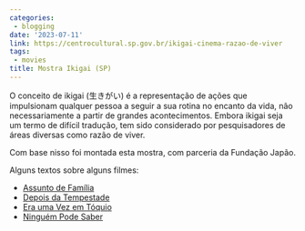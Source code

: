 ```yaml
---
categories:
 - blogging
date: '2023-07-11'
link: https://centrocultural.sp.gov.br/ikigai-cinema-razao-de-viver
tags:
 - movies
title: Mostra Ikigai (SP)
---
```


O conceito de ikigai (生きがい) é a representação de ações que impulsionam qualquer pessoa a seguir a sua rotina no encanto da vida, não necessariamente a partir de grandes acontecimentos. Embora ikigai seja um termo de difícil tradução, tem sido considerado por pesquisadores de áreas diversas como razão de viver.

Com base nisso foi montada esta mostra, com parceria da Fundação Japão.

Alguns textos sobre alguns filmes:

 - [Assunto de Família](http://www.caloni.com.br/assunto-de-familia/)
 - [Depois da Tempestade](http://www.caloni.com.br/depois-da-tempestade/)
 - [Era uma Vez em Tóquio](http://www.caloni.com.br/era-uma-vez-em-toquio/)
 - [Ninguém Pode Saber](http://www.caloni.com.br/ninguem-pode-saber/)

